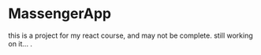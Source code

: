 # MassengerApp
this is a project for my react course, and may not be complete. still working on it... .